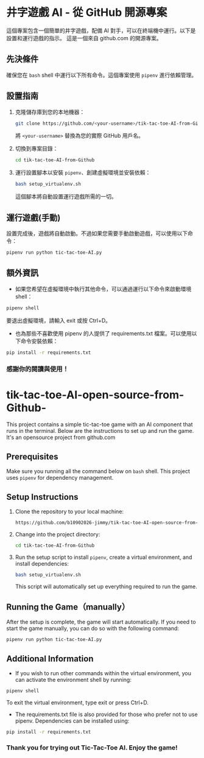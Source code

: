 # 井字遊戲 AI - 從 GitHub 開源專案

這個專案包含一個簡單的井字遊戲，配備 AI 對手，可以在終端機中運行。以下是設置和運行遊戲的指示。
這是一個來自 github.com 的開源專案。

## 先決條件

確保您在 `bash` shell 中運行以下所有命令。這個專案使用 `pipenv` 進行依賴管理。

## 設置指南

1. 克隆儲存庫到您的本地機器：

    ```sh
    git clone https://github.com/<your-username>/tik-tac-toe-AI-from-Github.git
    ```

    將 `<your-username>` 替換為您的實際 GitHub 用戶名。

2. 切換到專案目錄：

    ```sh
    cd tik-tac-toe-AI-from-Github
    ```

3. 運行設置腳本以安裝 `pipenv`、創建虛擬環境並安裝依賴：

    ```sh
    bash setup_virtualenv.sh
    ```

    這個腳本將自動設置運行遊戲所需的一切。

## 運行遊戲(手動)

設置完成後，遊戲將自動啟動。不過如果您需要手動啟動遊戲，可以使用以下命令：

```sh
pipenv run python tic-tac-toe-AI.py
```

## 額外資訊
- 如果您希望在虛擬環境中執行其他命令，可以通過運行以下命令來啟動環境 shell：

```sh
pipenv shell
```
要退出虛擬環境，請輸入 exit 或按 Ctrl+D。

- 也為那些不喜歡使用 pipenv 的人提供了 requirements.txt 檔案。可以使用以下命令安裝依賴：

```sh
pip install -r requirements.txt
```
### 感謝你的閱讀與使用！


# tik-tac-toe-AI-open-source-from-Github-

This project contains a simple tic-tac-toe game with an AI component that runs in the terminal. Below are the instructions to set up and run the game.
It's an opensource project from github.com

## Prerequisites

Make sure you running all the command below on `bash` shell. This project uses `pipenv` for dependency management.

## Setup Instructions

1. Clone the repository to your local machine:

    ```sh
    https://github.com/b10902026-jimmy/tik-tac-toe-AI-open-source-from-Github-
    ```

2. Change into the project directory:

    ```sh
    cd tik-tac-toe-AI-from-Github
    ```

3. Run the setup script to install `pipenv`, create a virtual environment, and install dependencies:

    ```sh
    bash setup_virtualenv.sh
    ```

    This script will automatically set up everything required to run the game.

## Running the Game（manually）

After the setup is complete, the game will start automatically. If you need to start the game manually, you can do so with the following command:

```sh
pipenv run python tic-tac-toe-AI.py
```

## Additional Information
- If you wish to run other commands within the virtual environment, you can activate the environment shell by running:

```sh
pipenv shell
```

 To exit the virtual environment, type exit or press Ctrl+D.

- The requirements.txt file is also provided for those who prefer not to use pipenv. Dependencies can be installed using:

```sh
pip install -r requirements.txt
```
### Thank you for trying out Tic-Tac-Toe AI. Enjoy the game!